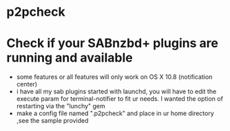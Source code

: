 p2pcheck
========

# Check if your SABnzbd+ plugins are running and available
 * some features or all features will only work on OS X 10.8 (notification center)
 * i have all my sab plugins started with launchd, you will have to edit the execute param for terminal-notifier to fit ur needs. I wanted the option of restarting via the "lunchy" gem 
 * make a config file named ".p2pcheck" and place in ur home directory ,see the sample provided